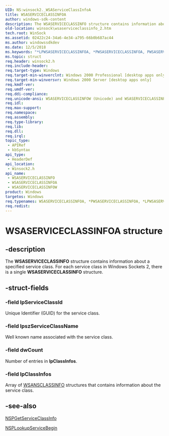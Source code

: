 ```yaml
---
UID: NS:winsock2._WSAServiceClassInfoA
title: WSASERVICECLASSINFOA
author: windows-sdk-content
description: The WSASERVICECLASSINFO structure contains information about a specified service class. For each service class in Windows Sockets 2, there is a single WSASERVICECLASSINFO structure.
old-location: winsock\wsaserviceclassinfo_2.htm
tech.root: WinSock
ms.assetid: 02422c24-34a6-4e34-a795-66b0b687ac44
ms.author: windowssdkdev
ms.date: 12/5/2018
ms.keywords: "*LPWSASERVICECLASSINFOA, *PWSASERVICECLASSINFOA, PWSASERVICECLASSINFOW, PWSASERVICECLASSINFOW structure pointer [Winsock], WSASERVICECLASSINFO, WSASERVICECLASSINFO structure [Winsock], WSASERVICECLASSINFOA, WSASERVICECLASSINFOW, _win32_wsaserviceclassinfo_2, winsock.wsaserviceclassinfo_2, winsock2/PWSASERVICECLASSINFOW, winsock2/WSASERVICECLASSINFO, winsock2/WSASERVICECLASSINFOA, winsock2/WSASERVICECLASSINFOW"
ms.topic: struct
req.header: winsock2.h
req.include-header: 
req.target-type: Windows
req.target-min-winverclnt: Windows 2000 Professional [desktop apps only]
req.target-min-winversvr: Windows 2000 Server [desktop apps only]
req.kmdf-ver: 
req.umdf-ver: 
req.ddi-compliance: 
req.unicode-ansi: WSASERVICECLASSINFOW (Unicode) and WSASERVICECLASSINFOA (ANSI)
req.idl: 
req.max-support: 
req.namespace: 
req.assembly: 
req.type-library: 
req.lib: 
req.dll: 
req.irql: 
topic_type:
 - APIRef
 - kbSyntax
api_type:
 - HeaderDef
api_location:
 - Winsock2.h
api_name:
 - WSASERVICECLASSINFO
 - WSASERVICECLASSINFOA
 - WSASERVICECLASSINFOW
product: Windows
targetos: Windows
req.typenames: WSASERVICECLASSINFOA, *PWSASERVICECLASSINFOA, *LPWSASERVICECLASSINFOA
req.redist: 
---
```


# WSASERVICECLASSINFOA structure


## -description


The 
<b>WSASERVICECLASSINFO</b> structure contains information about a specified service class. For each service class in Windows Sockets 2, there is a single 
<b>WSASERVICECLASSINFO</b> structure.


## -struct-fields




### -field lpServiceClassId

Unique Identifier (GUID) for the service class.


### -field lpszServiceClassName

Well known name associated with the service class.


### -field dwCount

Number of entries in <b>lpClassInfos</b>.


### -field lpClassInfos

Array of <a href="https://msdn.microsoft.com/b4f811ad-7967-45bd-b563-a28bb1633596">WSANSCLASSINFO</a> structures that contains information about the service class.


## -see-also




<a href="https://msdn.microsoft.com/babe1c96-9077-4d91-a52a-839c89d7a83b">NSPGetServiceClassInfo</a>



<a href="https://msdn.microsoft.com/a0b71821-4434-470f-b729-370d7e1722ec">NSPLookupServiceBegin</a>
 

 

